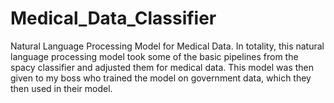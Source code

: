 # Medical_Data_Classifier
Natural Language Processing Model for Medical Data.
In totality, this natural language processing model took some of the basic pipelines from the spacy classifier and adjusted them for medical data. This model was then given to my boss who trained the model on government data, which they then used in their model. 

